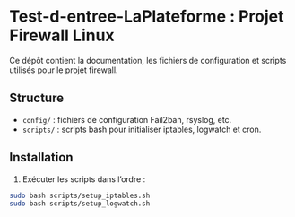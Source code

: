# Test-d-entree-LaPlateforme : Projet Firewall Linux

Ce dépôt contient la documentation, les fichiers de configuration et scripts utilisés pour le projet firewall.

## Structure

- `config/` : fichiers de configuration Fail2ban, rsyslog, etc.
- `scripts/` : scripts bash pour initialiser iptables, logwatch et cron.

## Installation

1. Exécuter les scripts dans l’ordre :

```bash
sudo bash scripts/setup_iptables.sh
sudo bash scripts/setup_logwatch.sh

